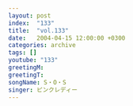```yaml
---
layout: post
index:  "133"
title:  "vol.133"
date:   2004-04-15 12:00:00 +0300
categories: archive
tags: []
youtube: "133"
greetingM: 
greetingT: 
songName: S・O・S
singer: ピンクレディー
---
```

